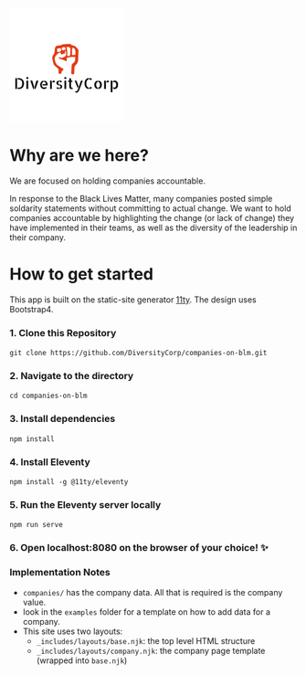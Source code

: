 <img src="images/logo.png" />

# Why are we here?

We are focused on holding companies accountable.

In response to the Black Lives Matter, many companies posted simple soldarity statements without committing to actual change.
We want to hold companies accountable by highlighting the change (or lack of change) they have implemented in their teams, as well as the diversity of the leadership in their company.

# How to get started

This app is built on the static-site generator [11ty](https://www.11ty.dev/). The design uses Bootstrap4.

### 1. Clone this Repository

```
git clone https://github.com/DiversityCorp/companies-on-blm.git
```

### 2. Navigate to the directory

```
cd companies-on-blm
```

### 3. Install dependencies

```
npm install
```

### 4. Install Eleventy

```
npm install -g @11ty/eleventy
```

### 5. Run the Eleventy server locally

```
npm run serve
```

### 6. Open localhost:8080 on the browser of your choice! ✨

### Implementation Notes

- `companies/` has the company data. All that is required is the company value.
- look in the `examples` folder for a template on how to add data for a company.
- This site uses two layouts:
  - `_includes/layouts/base.njk`: the top level HTML structure
  - `_includes/layouts/company.njk`: the company page template (wrapped into `base.njk`)
